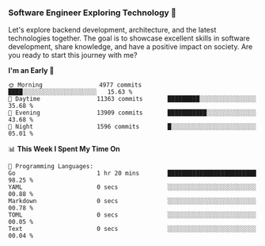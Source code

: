 ### Software Engineer Exploring Technology 🚀 

Let's explore backend development, architecture, and the latest technologies together. The goal is to showcase excellent skills in software development, share knowledge, and have a positive impact on society. Are you ready to start this journey with me?

<!--START_SECTION:waka-->
**I'm an Early 🐤** 

```text
🌞 Morning                4977 commits        ████░░░░░░░░░░░░░░░░░░░░░   15.63 % 
🌆 Daytime                11363 commits       █████████░░░░░░░░░░░░░░░░   35.68 % 
🌃 Evening                13909 commits       ███████████░░░░░░░░░░░░░░   43.68 % 
🌙 Night                  1596 commits        █░░░░░░░░░░░░░░░░░░░░░░░░   05.01 % 
```


📊 **This Week I Spent My Time On** 

```text
💬 Programming Languages: 
Go                       1 hr 20 mins        █████████████████████████   98.25 % 
YAML                     0 secs              ░░░░░░░░░░░░░░░░░░░░░░░░░   00.88 % 
Markdown                 0 secs              ░░░░░░░░░░░░░░░░░░░░░░░░░   00.78 % 
TOML                     0 secs              ░░░░░░░░░░░░░░░░░░░░░░░░░   00.05 % 
Text                     0 secs              ░░░░░░░░░░░░░░░░░░░░░░░░░   00.04 % 
```


<!--END_SECTION:waka-->
